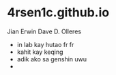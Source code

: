 # 4rsen1c.github.io
Jian Erwin Dave D. Olleres
- in lab kay hutao fr fr
- kahit kay keqing 
- adik ako sa genshin uwu
- 
